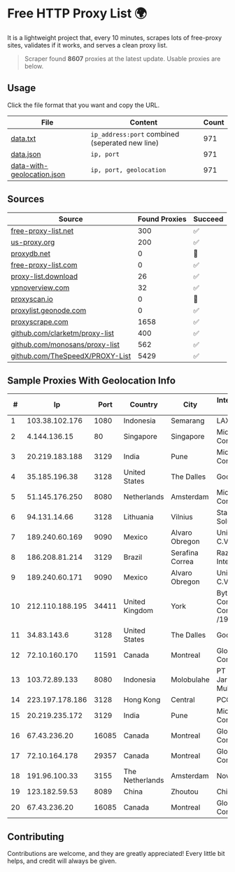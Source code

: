 
# Free HTTP Proxy List 🌍

It is a lightweight project that, every 10 minutes, scrapes lots of free-proxy sites, validates if it works, and serves a clean proxy list.


> Scraper found **8607** proxies at the latest update. Usable proxies are below.

## Usage

Click the file format that you want and copy the URL.


|File|Content|Count|
|----|-------|-----|
|[data.txt](https://raw.githubusercontent.com/themiralay/Proxy-List-World/master/data.txt)|`ip_address:port` combined (seperated new line)|971|
|[data.json](https://raw.githubusercontent.com/themiralay/Proxy-List-World/master/data.json)|`ip, port`|971|
|[data-with-geolocation.json](https://raw.githubusercontent.com/themiralay/Proxy-List-World/master/data-with-geolocation.json)|`ip, port, geolocation`|971|

## Sources

|Source|Found Proxies|Succeed|
|------|-------------|-------|
|[free-proxy-list.net](https://free-proxy-list.net)|300|✅|
|[us-proxy.org](https://www.us-proxy.org)|200|✅|
|[proxydb.net](http://proxydb.net)|0|🚫|
|[free-proxy-list.com](https://free-proxy-list.com/?page=&port=&type%5B%5D=http&type%5B%5D=https&up_time=0&search=Search)|0|✅|
|[proxy-list.download](https://www.proxy-list.download/HTTP)|26|✅|
|[vpnoverview.com](https://vpnoverview.com/privacy/anonymous-browsing/free-proxy-servers)|32|✅|
|[proxyscan.io](https://www.proxyscan.io)|0|🚫|
|[proxylist.geonode.com](https://proxylist.geonode.com/api/proxy-list?limit=300&page=1&sort_by=lastChecked&sort_type=desc&protocols=http,https)|0|✅|
|[proxyscrape.com](https://api.proxyscrape.com/v2/?request=displayproxies&protocol=http&timeout=10000&country=all&ssl=all&anonymity=all)|1658|✅|
|[github.com/clarketm/proxy-list](https://raw.githubusercontent.com/clarketm/proxy-list/master/proxy-list-raw.txt)|400|✅|
|[github.com/monosans/proxy-list](https://raw.githubusercontent.com/monosans/proxy-list/main/proxies/http.txt)|562|✅|
|[github.com/TheSpeedX/PROXY-List](https://raw.githubusercontent.com/TheSpeedX/PROXY-List/master/http.txt)|5429|✅|


## Sample Proxies With Geolocation Info

|#|Ip|Port|Country|City|Internet Service Provider|
|-|--|----|-------|----|-------------------------|
|1|103.38.102.176|1080|Indonesia|Semarang|LAXONET|
|2|4.144.136.15|80|Singapore|Singapore|Microsoft Corporation|
|3|20.219.183.188|3129|India|Pune|Microsoft Corporation|
|4|35.185.196.38|3128|United States|The Dalles|Google LLC|
|5|51.145.176.250|8080|Netherlands|Amsterdam|Microsoft Corporation|
|6|94.131.14.66|3128|Lithuania|Vilnius|Stark Industries Solutions LTD|
|7|189.240.60.169|9090|Mexico|Alvaro Obregon|Uninet S.A. de C.V.|
|8|186.208.81.214|3129|Brazil|Serafina Correa|RazaoInfo Internet Ltda|
|9|189.240.60.171|9090|Mexico|Alvaro Obregon|Uninet S.A. de C.V.|
|10|212.110.188.195|34411|United Kingdom|York|Bytemark Computer Consulting Ltd /19|
|11|34.83.143.6|3128|United States|The Dalles|Google LLC|
|12|72.10.160.170|11591|Canada|Montreal|GloboTech Communications|
|13|103.72.89.133|8080|Indonesia|Molobulahe|PT Insolikh Jaringan Multimedia|
|14|223.197.178.186|3128|Hong Kong|Central|PCCW IMSBiz|
|15|20.219.235.172|3129|India|Pune|Microsoft Corporation|
|16|67.43.236.20|16085|Canada|Montreal|GloboTech Communications|
|17|72.10.164.178|29357|Canada|Montreal|GloboTech Communications|
|18|191.96.100.33|3155|The Netherlands|Amsterdam|NovoServe B.V.|
|19|123.182.59.53|8089|China|Zhoutou|China Telecom|
|20|67.43.236.20|16085|Canada|Montreal|GloboTech Communications|



## Contributing

Contributions are welcome, and they are greatly appreciated! Every
little bit helps, and credit will always be given.

